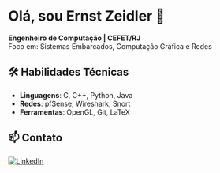 # Olá, sou Ernst Zeidler 👋

**Engenheiro de Computação | CEFET/RJ**  
Foco em: Sistemas Embarcados, Computação Gráfica e Redes

## 🛠 Habilidades Técnicas
- **Linguagens**: C, C++, Python, Java
- **Redes**: pfSense, Wireshark, Snort
- **Ferramentas**: OpenGL, Git, LaTeX

## 📫 Contato
[![LinkedIn](https://img.shields.io/badge/LinkedIn-0077B5?style=flat&logo=linkedin)]([https://linkedin.com/in/ernst-zeidler-9173101a2](https://www.linkedin.com/in/ernst-zeidler-9173101a2/))
